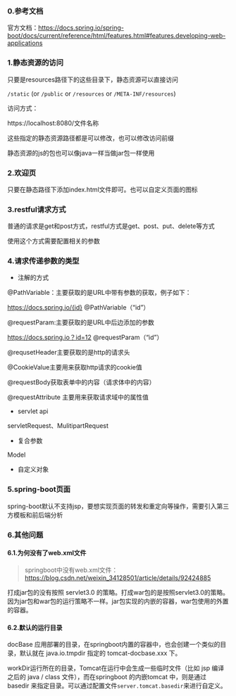### 0.参考文档

官方文档：https://docs.spring.io/spring-boot/docs/current/reference/html/features.html#features.developing-web-applications



### 1.静态资源的访问

只要是resources路径下的这些目录下，静态资源可以直接访问

`/static` (or `/public` or `/resources` or `/META-INF/resources`)

访问方式：

https://localhost:8080/文件名称

这些指定的静态资源路径都是可以修改，也可以修改访问前缀

静态资源的js的包也可以像java一样当做jar包一样使用

### 2.欢迎页

只要在静态路径下添加index.html文件即可。也可以自定义页面的图标

### 3.restful请求方式

普通的请求是get和post方式，restful方式是get、post、put、delete等方式

使用这个方式需要配置相关的参数

### 4.请求传递参数的类型

- 注解的方式

@PathVariable：主要获取的是URL中带有参数的获取，例子如下：

https://docs.spring.io/{id} @PathVariable（“id”）

@requestParam:主要获取的是URL中后边添加的参数

https://docs.spring.io？id=12 @requestParam（“id”）

@requsetHeader主要获取的是http的请求头

@CookieValue主要用来获取http请求的cookie值

@requestBody获取表单中的内容（请求体中的内容）

@requestAttribute 主要用来获取请求域中的属性值

- servlet api 

servletRequest、MulitipartRequest

- 复合参数

Model

- 自定义对象

### 5.spring-boot页面

spring-boot默认不支持jsp，要想实现页面的转发和重定向等操作，需要引入第三方模板和前后端分析

### 6.其他问题

#### 6.1.为何没有了web.xml文件

> springboot中没有web.xml文件：https://blog.csdn.net/weixin_34128501/article/details/92424885

打成jar包的没有按照 servlet3.0 的策略。打成war包的是按照servlet3.0的策略。因为jar包和war包的运行策略不一样。jar包实现的内嵌的容器，war包使用的外置的容器。

#### 6.2.默认的运行目录

docBase 应用部署的目录，在springboot内置的容器中，也会创建一个类似的目录，默认就在 java.io.tmpdir 指定的 tomcat-docbase.xxx 下。

workDir运行所在的目录，Tomcat在运行中会生成一些临时文件（比如 jsp 编译之后的 java / class 文件），而在springboot 的内嵌tomcat 中，则是通过 basedir 来指定目录。可以通过配置文件`server.tomcat.basedir`来进行自定义。